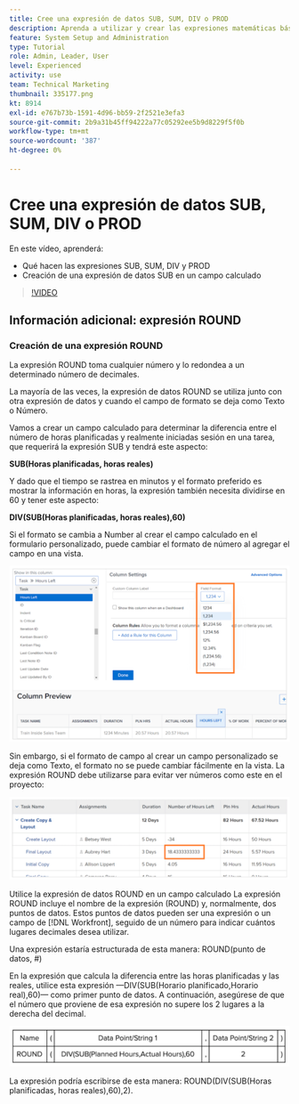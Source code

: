 ```yaml
---
title: Cree una expresión de datos SUB, SUM, DIV o PROD
description: Aprenda a utilizar y crear las expresiones matemáticas básicas en un campo calculado de Adobe [!DNL Workfront].
feature: System Setup and Administration
type: Tutorial
role: Admin, Leader, User
level: Experienced
activity: use
team: Technical Marketing
thumbnail: 335177.png
kt: 8914
exl-id: e767b73b-1591-4d96-bb59-2f2521e3efa3
source-git-commit: 2b9a31b45ff94222a77c05292ee5b9d8229f5f0b
workflow-type: tm+mt
source-wordcount: '387'
ht-degree: 0%

---
```


# Cree una expresión de datos SUB, SUM, DIV o PROD

En este vídeo, aprenderá:

* Qué hacen las expresiones SUB, SUM, DIV y PROD
* Creación de una expresión de datos SUB en un campo calculado

>[!VIDEO](https://video.tv.adobe.com/v/335177/?quality=12)

## Información adicional: expresión ROUND

### Creación de una expresión ROUND

La expresión ROUND toma cualquier número y lo redondea a un determinado número de decimales.

La mayoría de las veces, la expresión de datos ROUND se utiliza junto con otra expresión de datos y cuando el campo de formato se deja como Texto o Número.

Vamos a crear un campo calculado para determinar la diferencia entre el número de horas planificadas y realmente iniciadas sesión en una tarea, que requerirá la expresión SUB y tendrá este aspecto:

**SUB(Horas planificadas, horas reales)**

Y dado que el tiempo se rastrea en minutos y el formato preferido es mostrar la información en horas, la expresión también necesita dividirse en 60 y tener este aspecto:

**DIV(SUB(Horas planificadas, horas reales),60)**

Si el formato se cambia a Number al crear el campo calculado en el formulario personalizado, puede cambiar el formato de número al agregar el campo en una vista.

![Balanceador de carga de trabajo con informe de utilización](assets/round01.png)

Sin embargo, si el formato de campo al crear un campo personalizado se deja como Texto, el formato no se puede cambiar fácilmente en la vista. La expresión ROUND debe utilizarse para evitar ver números como este en el proyecto:

![Balanceador de carga de trabajo con informe de utilización](assets/round02.png)

Utilice la expresión de datos ROUND en un campo calculado La expresión ROUND incluye el nombre de la expresión (ROUND) y, normalmente, dos puntos de datos. Estos puntos de datos pueden ser una expresión o un campo de [!DNL Workfront], seguido de un número para indicar cuántos lugares decimales desea utilizar.

Una expresión estaría estructurada de esta manera: ROUND(punto de datos, #)

En la expresión que calcula la diferencia entre las horas planificadas y las reales, utilice esta expresión —DIV(SUB(Horario planificado,Horario real),60)— como primer punto de datos. A continuación, asegúrese de que el número que proviene de esa expresión no supere los 2 lugares a la derecha del decimal.

![Balanceador de carga de trabajo con informe de utilización](assets/round03.png)

La expresión podría escribirse de esta manera: ROUND(DIV(SUB(Horas planificadas, horas reales),60),2).
